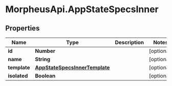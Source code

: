 # MorpheusApi.AppStateSpecsInner

## Properties

Name | Type | Description | Notes
------------ | ------------- | ------------- | -------------
**id** | **Number** |  | [optional] 
**name** | **String** |  | [optional] 
**template** | [**AppStateSpecsInnerTemplate**](AppStateSpecsInnerTemplate.md) |  | [optional] 
**isolated** | **Boolean** |  | [optional] 


